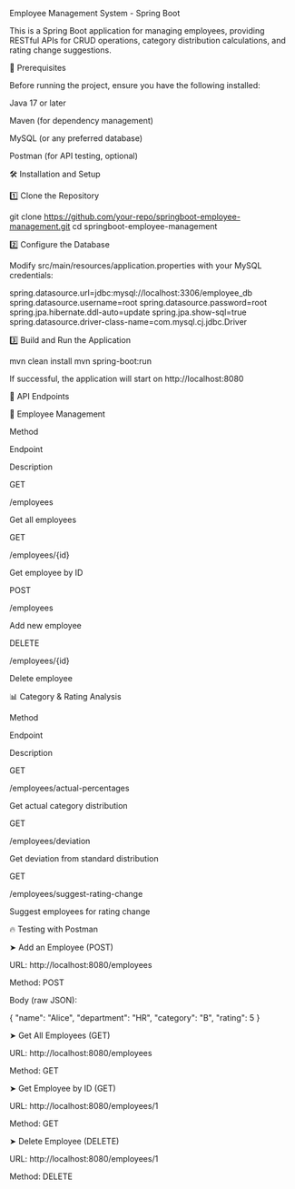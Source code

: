 Employee Management System - Spring Boot

This is a Spring Boot application for managing employees, providing RESTful APIs for CRUD operations, category distribution calculations, and rating change suggestions.

📌 Prerequisites

Before running the project, ensure you have the following installed:

Java 17 or later

Maven (for dependency management)

MySQL (or any preferred database)

Postman (for API testing, optional)

🛠️ Installation and Setup

1️⃣ Clone the Repository

git clone https://github.com/your-repo/springboot-employee-management.git
cd springboot-employee-management

2️⃣ Configure the Database

Modify src/main/resources/application.properties with your MySQL credentials:

spring.datasource.url=jdbc:mysql://localhost:3306/employee_db
spring.datasource.username=root
spring.datasource.password=root
spring.jpa.hibernate.ddl-auto=update
spring.jpa.show-sql=true
spring.datasource.driver-class-name=com.mysql.cj.jdbc.Driver


3️⃣ Build and Run the Application

mvn clean install
mvn spring-boot:run

If successful, the application will start on http://localhost:8080

🚀 API Endpoints

📌 Employee Management

Method

Endpoint

Description

GET

/employees

Get all employees

GET

/employees/{id}

Get employee by ID

POST

/employees

Add new employee

DELETE

/employees/{id}

Delete employee

📊 Category & Rating Analysis

Method

Endpoint

Description

GET

/employees/actual-percentages

Get actual category distribution

GET

/employees/deviation

Get deviation from standard distribution

GET

/employees/suggest-rating-change

Suggest employees for rating change

🔥 Testing with Postman

➤ Add an Employee (POST)

URL: http://localhost:8080/employees

Method: POST

Body (raw JSON):

{
    "name": "Alice",
    "department": "HR",
    "category": "B",
    "rating": 5
}

➤ Get All Employees (GET)

URL: http://localhost:8080/employees

Method: GET

➤ Get Employee by ID (GET)

URL: http://localhost:8080/employees/1

Method: GET

➤ Delete Employee (DELETE)

URL: http://localhost:8080/employees/1

Method: DELETE
